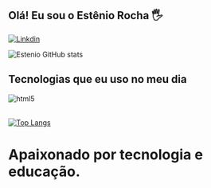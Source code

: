 ## Olá! Eu sou o Estênio Rocha 🖐️

[![Linkdin](https://img.shields.io/badge/LinkedIn-0077B5?style=for-the-badge&logo=linkedin&logoColor=white)](linkedin.com/in/esteniorocha)

![Estenio GitHub stats](https://github-readme-stats.vercel.app/api?username=117CodAngelo&show_icons=true&theme=blue-green&count_private=true)

## Tecnologias que eu uso no meu dia

<div style="display: inline_block">
  <img align="center" alt="html5" src="https://img.shields.io/badge/HTML5-E34F26?style=for-the-badge&logo=html5&logoColor=white" />
</div><br/> 

[![Top Langs](https://github-readme-stats.vercel.app/api/top-langs/?username=117CodAngelo&layout=compact&theme=blue-green)](https://github.com/anuraghazra/github-readme-stats)

# Apaixonado por tecnologia e educação.
